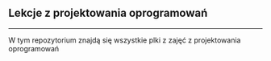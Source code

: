## Lekcje z projektowania oprogramowań
<hr>

W tym repozytorium znajdą się wszystkie plki z zajęć z projektowania oprogramowań
